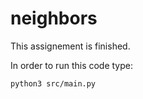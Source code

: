 # neighbors 

This assignement is finished.  

In order to run this code type:

```bash
python3 src/main.py
```
